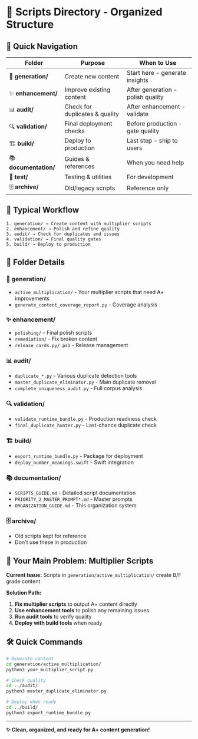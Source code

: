 # 📁 Scripts Directory - Organized Structure

## 🎯 **Quick Navigation**

| Folder | Purpose | When to Use |
|--------|---------|-------------|
| 🔧 **generation/** | Create new content | Start here - generate insights |
| ✨ **enhancement/** | Improve existing content | After generation - polish quality |
| 📊 **audit/** | Check for duplicates & quality | After enhancement - validate |
| 🔍 **validation/** | Final deployment checks | Before production - gate quality |
| 🏗️ **build/** | Deploy to production | Last step - ship to users |
| 📚 **documentation/** | Guides & references | When you need help |
| 🧪 **test/** | Testing & utilities | For development |
| 🗄️ **archive/** | Old/legacy scripts | Reference only |

## 🚀 **Typical Workflow**

```
1. generation/ → Create content with multiplier scripts
2. enhancement/ → Polish and refine quality
3. audit/ → Check for duplicates and issues
4. validation/ → Final quality gates
5. build/ → Deploy to production
```

## 📁 **Folder Details**

### 🔧 generation/
- `active_multiplication/` - Your multiplier scripts that need A+ improvements
- `generate_content_coverage_report.py` - Coverage analysis

### ✨ enhancement/
- `polishing/` - Final polish scripts
- `remediation/` - Fix broken content
- `release_cards.py/.ps1` - Release management

### 📊 audit/
- `duplicate_*.py` - Various duplicate detection tools
- `master_duplicate_eliminator.py` - Main duplicate removal
- `complete_uniqueness_audit.py` - Full corpus analysis

### 🔍 validation/
- `validate_runtime_bundle.py` - Production readiness check
- `final_duplicate_hunter.py` - Last-chance duplicate check

### 🏗️ build/
- `export_runtime_bundle.py` - Package for deployment
- `deploy_number_meanings.swift` - Swift integration

### 📚 documentation/
- `SCRIPTS_GUIDE.md` - Detailed script documentation
- `PRIORITY_2_MASTER_PROMPT*.md` - Master prompts
- `ORGANIZATION_GUIDE.md` - This organization system

### 🗄️ archive/
- Old scripts kept for reference
- Don't use these in production

## 🎯 **Your Main Problem: Multiplier Scripts**

**Current Issue:** Scripts in `generation/active_multiplication/` create B/F grade content

**Solution Path:**
1. **Fix multiplier scripts** to output A+ content directly
2. **Use enhancement tools** to polish any remaining issues
3. **Run audit tools** to verify quality
4. **Deploy with build tools** when ready

## 🛠️ **Quick Commands**

```bash
# Generate content
cd generation/active_multiplication/
python3 your_multiplier_script.py

# Check quality
cd ../audit/
python3 master_duplicate_eliminator.py

# Deploy when ready
cd ../build/
python3 export_runtime_bundle.py
```

---

**✨ Clean, organized, and ready for A+ content generation!**
